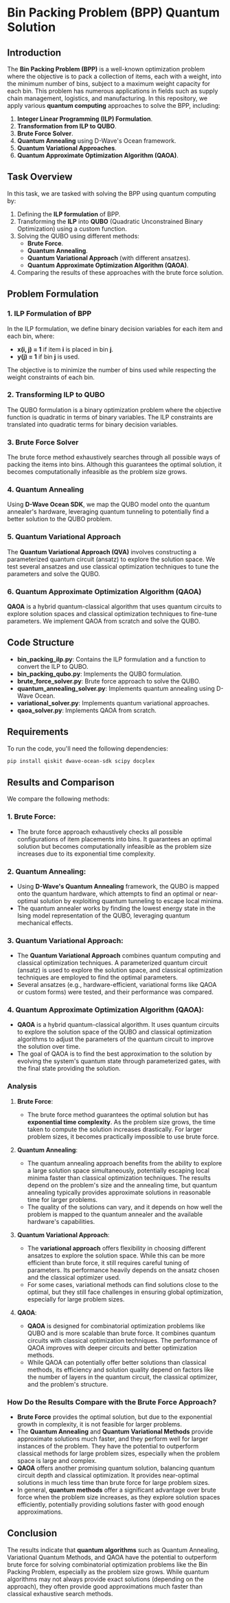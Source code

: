 # Bin Packing Problem (BPP) Quantum Solution

## Introduction

The **Bin Packing Problem (BPP)** is a well-known optimization problem where the objective is to pack a collection of items, each with a weight, into the minimum number of bins, subject to a maximum weight capacity for each bin. This problem has numerous applications in fields such as supply chain management, logistics, and manufacturing. In this repository, we apply various **quantum computing** approaches to solve the BPP, including:

1. **Integer Linear Programming (ILP) Formulation**.
2. **Transformation from ILP to QUBO**.
3. **Brute Force Solver**.
4. **Quantum Annealing** using D-Wave's Ocean framework.
5. **Quantum Variational Approaches**.
6. **Quantum Approximate Optimization Algorithm (QAOA)**.

## Task Overview

In this task, we are tasked with solving the BPP using quantum computing by:

1. Defining the **ILP formulation** of BPP.
2. Transforming the **ILP** into **QUBO** (Quadratic Unconstrained Binary Optimization) using a custom function.
3. Solving the QUBO using different methods:
   - **Brute Force**.
   - **Quantum Annealing**.
   - **Quantum Variational Approach** (with different ansatzes).
   - **Quantum Approximate Optimization Algorithm (QAOA)**.
4. Comparing the results of these approaches with the brute force solution.

## Problem Formulation

### 1. **ILP Formulation of BPP**

In the ILP formulation, we define binary decision variables for each item and each bin, where:
- **x(i, j) = 1** if item **i** is placed in bin **j**.
- **y(j) = 1** if bin **j** is used.

The objective is to minimize the number of bins used while respecting the weight constraints of each bin.

### 2. **Transforming ILP to QUBO**

The QUBO formulation is a binary optimization problem where the objective function is quadratic in terms of binary variables. The ILP constraints are translated into quadratic terms for binary decision variables.

### 3. **Brute Force Solver**

The brute force method exhaustively searches through all possible ways of packing the items into bins. Although this guarantees the optimal solution, it becomes computationally infeasible as the problem size grows.

### 4. **Quantum Annealing**

Using **D-Wave Ocean SDK**, we map the QUBO model onto the quantum annealer's hardware, leveraging quantum tunneling to potentially find a better solution to the QUBO problem.

### 5. **Quantum Variational Approach**

The **Quantum Variational Approach (QVA)** involves constructing a parameterized quantum circuit (ansatz) to explore the solution space. We test several ansatzes and use classical optimization techniques to tune the parameters and solve the QUBO.

### 6. **Quantum Approximate Optimization Algorithm (QAOA)**

**QAOA** is a hybrid quantum-classical algorithm that uses quantum circuits to explore solution spaces and classical optimization techniques to fine-tune parameters. We implement QAOA from scratch and solve the QUBO.

## Code Structure

- **bin_packing_ilp.py**: Contains the ILP formulation and a function to convert the ILP to QUBO.
- **bin_packing_qubo.py**: Implements the QUBO formulation.
- **brute_force_solver.py**: Brute force approach to solve the QUBO.
- **quantum_annealing_solver.py**: Implements quantum annealing using D-Wave Ocean.
- **variational_solver.py**: Implements quantum variational approaches.
- **qaoa_solver.py**: Implements QAOA from scratch.

## Requirements

To run the code, you'll need the following dependencies:

```bash
pip install qiskit dwave-ocean-sdk scipy docplex
```
## Results and Comparison

We compare the following methods:

### 1. **Brute Force**:
- The brute force approach exhaustively checks all possible configurations of item placements into bins. It guarantees an optimal solution but becomes computationally infeasible as the problem size increases due to its exponential time complexity.

### 2. **Quantum Annealing**:
- Using **D-Wave's Quantum Annealing** framework, the QUBO is mapped onto the quantum hardware, which attempts to find an optimal or near-optimal solution by exploiting quantum tunneling to escape local minima.
- The quantum annealer works by finding the lowest energy state in the Ising model representation of the QUBO, leveraging quantum mechanical effects.

### 3. **Quantum Variational Approach**:
- The **Quantum Variational Approach** combines quantum computing and classical optimization techniques. A parameterized quantum circuit (ansatz) is used to explore the solution space, and classical optimization techniques are employed to find the optimal parameters.
- Several ansatzes (e.g., hardware-efficient, variational forms like QAOA or custom forms) were tested, and their performance was compared.

### 4. **Quantum Approximate Optimization Algorithm (QAOA)**:
- **QAOA** is a hybrid quantum-classical algorithm. It uses quantum circuits to explore the solution space of the QUBO and classical optimization algorithms to adjust the parameters of the quantum circuit to improve the solution over time.
- The goal of QAOA is to find the best approximation to the solution by evolving the system's quantum state through parameterized gates, with the final state providing the solution.

### Analysis

1. **Brute Force**:
   - The brute force method guarantees the optimal solution but has **exponential time complexity**. As the problem size grows, the time taken to compute the solution increases drastically. For larger problem sizes, it becomes practically impossible to use brute force.

2. **Quantum Annealing**:
   - The quantum annealing approach benefits from the ability to explore a large solution space simultaneously, potentially escaping local minima faster than classical optimization techniques. The results depend on the problem's size and the annealing time, but quantum annealing typically provides approximate solutions in reasonable time for larger problems.
   - The quality of the solutions can vary, and it depends on how well the problem is mapped to the quantum annealer and the available hardware's capabilities.

3. **Quantum Variational Approach**:
   - The **variational approach** offers flexibility in choosing different ansatzes to explore the solution space. While this can be more efficient than brute force, it still requires careful tuning of parameters. Its performance heavily depends on the ansatz chosen and the classical optimizer used.
   - For some cases, variational methods can find solutions close to the optimal, but they still face challenges in ensuring global optimization, especially for large problem sizes.

4. **QAOA**:
   - **QAOA** is designed for combinatorial optimization problems like QUBO and is more scalable than brute force. It combines quantum circuits with classical optimization techniques. The performance of QAOA improves with deeper circuits and better optimization methods.
   - While QAOA can potentially offer better solutions than classical methods, its efficiency and solution quality depend on factors like the number of layers in the quantum circuit, the classical optimizer, and the problem's structure.

### How Do the Results Compare with the Brute Force Approach?

- **Brute Force** provides the optimal solution, but due to the exponential growth in complexity, it is not feasible for larger problems.
- The **Quantum Annealing** and **Quantum Variational Methods** provide approximate solutions much faster, and they perform well for larger instances of the problem. They have the potential to outperform classical methods for large problem sizes, especially when the problem space is large and complex.
- **QAOA** offers another promising quantum solution, balancing quantum circuit depth and classical optimization. It provides near-optimal solutions in much less time than brute force for large problem sizes.
- In general, **quantum methods** offer a significant advantage over brute force when the problem size increases, as they explore solution spaces efficiently, potentially providing solutions faster with good enough approximations.

## Conclusion

The results indicate that **quantum algorithms** such as Quantum Annealing, Variational Quantum Methods, and QAOA have the potential to outperform brute force for solving combinatorial optimization problems like the Bin Packing Problem, especially as the problem size grows. While quantum algorithms may not always provide exact solutions (depending on the approach), they often provide good approximations much faster than classical exhaustive search methods.
